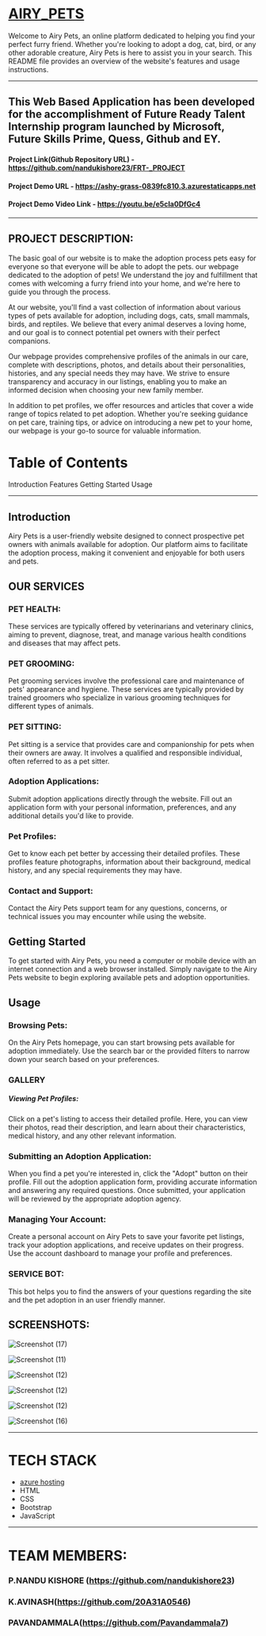 # [AIRY_PETS](https://ashy-grass-0839fc810.3.azurestaticapps.net)
Welcome to Airy Pets, an online platform dedicated to helping you find your perfect furry friend. Whether you're looking to adopt a dog, cat, bird, or any other adorable creature, Airy Pets is here to assist you in your search. This README file provides an overview of the website's features and usage instructions.
***
## This Web Based Application has been developed for the accomplishment of Future Ready Talent Internship program launched by Microsoft, Future Skills Prime, Quess, Github and EY.
#### Project Link(Github Repository URL) - https://github.com/nandukishore23/FRT-_PROJECT
#### Project Demo URL - https://ashy-grass-0839fc810.3.azurestaticapps.net
#### Project Demo Video Link - https://youtu.be/e5cIa0DfGc4
***
## PROJECT DESCRIPTION:
The basic goal of our website is to make the adoption process pets easy for everyone so that everyone will be able to adopt the pets.
 our webpage dedicated to the adoption of pets! We understand the joy and fulfillment that comes with welcoming a furry friend into your home, and we're here to guide you through the process.

At our website, you'll find a vast collection of information about various types of pets available for adoption, including dogs, cats, small mammals, birds, and reptiles. We believe that every animal deserves a loving home, and our goal is to connect potential pet owners with their perfect companions.

Our webpage provides comprehensive profiles of the animals in our care, complete with descriptions, photos, and details about their personalities, histories, and any special needs they may have. We strive to ensure transparency and accuracy in our listings, enabling you to make an informed decision when choosing your new family member.

In addition to pet profiles, we offer resources and articles that cover a wide range of topics related to pet adoption. Whether you're seeking guidance on pet care, training tips, or advice on introducing a new pet to your home, our webpage is your go-to source for valuable information.

# Table of Contents
Introduction
Features
Getting Started
Usage
***
## Introduction
Airy Pets is a user-friendly website designed to connect prospective pet owners with animals available for adoption. Our platform aims to facilitate the adoption process, making it convenient and enjoyable for both users and pets.

## OUR SERVICES
### PET HEALTH:
These services are typically offered by veterinarians and veterinary clinics, aiming to prevent, diagnose, treat, and manage various health conditions and diseases that may affect pets.

### PET GROOMING:
Pet grooming services involve the professional care and maintenance of pets' appearance and hygiene. These services are typically provided by trained groomers who specialize in various grooming techniques for different types of animals.

### PET SITTING:
Pet sitting is a service that provides care and companionship for pets when their owners are away. It involves a qualified and responsible individual, often referred to as a pet sitter.

### Adoption Applications:
Submit adoption applications directly through the website. Fill out an application form with your personal information, preferences, and any additional details you'd like to provide.

### Pet Profiles:
Get to know each pet better by accessing their detailed profiles. These profiles feature photographs, information about their background, medical history, and any special requirements they may have.



### Contact and Support:
Contact the Airy Pets support team for any questions, concerns, or technical issues you may encounter while using the website.

## Getting Started
To get started with Airy Pets, you need a computer or mobile device with an internet connection and a web browser installed. Simply navigate to the Airy Pets website to begin exploring available pets and adoption opportunities.

## Usage
### Browsing Pets:
On the Airy Pets homepage, you can start browsing pets available for adoption immediately. Use the search bar or the provided filters to narrow down your search based on your preferences.

### GALLERY
##### Viewing Pet Profiles:
Click on a pet's listing to access their detailed profile. Here, you can view their photos, read their description, and learn about their characteristics, medical history, and any other relevant information.

### Submitting an Adoption Application:
When you find a pet you're interested in, click the "Adopt" button on their profile. Fill out the adoption application form, providing accurate information and answering any required questions. Once submitted, your application will be reviewed by the appropriate adoption agency.

### Managing Your Account: 
Create a personal account on Airy Pets to save your favorite pet listings, track your adoption applications, and receive updates on their progress. Use the account dashboard to manage your profile and preferences.
### SERVICE BOT:
This bot helps you to find the answers of your questions regarding the site and the pet adoption in an user friendly manner.
## SCREENSHOTS:

![Screenshot (17)](https://github.com/nandukishore23/FRT-_PROJECT/assets/109900154/f95e9802-9e00-47ec-a92d-8ad020c3f23c)

![Screenshot (11)](https://github.com/nandukishore23/FRT-_PROJECT/assets/109900154/1908e86b-e3d5-4bd9-bd5f-c4f39156843a)

![Screenshot (12)](https://github.com/nandukishore23/FRT-_PROJECT/assets/109900154/1e137d90-1e34-48d9-a42f-0552975d0db2)

![Screenshot (12)](https://github.com/nandukishore23/FRT-_PROJECT/assets/109900154/a205d58f-0124-4ea8-a5c1-5d17937eabfe)

![Screenshot (12)](https://github.com/nandukishore23/FRT-_PROJECT/assets/109900154/f36633aa-cacf-4ab8-b61d-4bc0d3d19a41)

![Screenshot (16)](https://github.com/nandukishore23/FRT-_PROJECT/assets/109900154/ac2a9dfc-efef-469b-b7e7-4f971c6de298)
____
# TECH STACK
- [azure hosting](https://azure.microsoft.com/en-in/features/azure-portal/)
- HTML
- CSS
- Bootstrap
- JavaScript
____
# TEAM MEMBERS:
### P.NANDU KISHORE (https://github.com/nandukishore23)
### K.AVINASH(https://github.com/20A31A0546)
### PAVANDAMMALA(https://github.com/Pavandammala7)   


